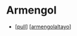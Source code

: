 # Armengol

- [[pull]] [[armengolaltayo]]


[//begin]: # "Autogenerated link references for markdown compatibility"
[pull]: pull "Pull"
[armengolaltayo]: armengolaltayo "Armengolaltayo"
[//end]: # "Autogenerated link references"